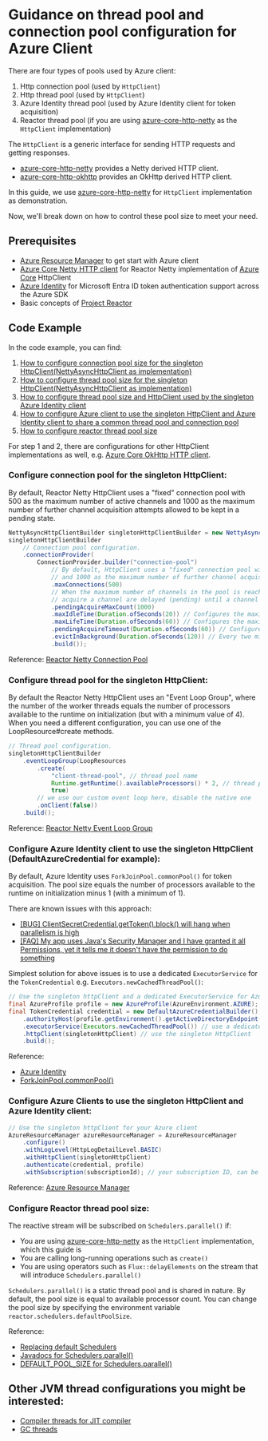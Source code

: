 # Guidance on thread pool and connection pool configuration for Azure Client

There are four types of pools used by Azure client:
1. Http connection pool (used by `HttpClient`)
2. Http thread pool (used by `HttpClient`)
3. Azure Identity thread pool (used by Azure Identity client for token acquisition)
4. Reactor thread pool (if you are using [azure-core-http-netty](https://github.com/Azure/azure-sdk-for-java/tree/main/sdk/core/azure-core-http-netty) as the `HttpClient` implementation)

The `HttpClient` is a generic interface for sending HTTP requests and getting responses.
  * [azure-core-http-netty](https://github.com/Azure/azure-sdk-for-java/tree/main/sdk/core/azure-core-http-netty) provides a Netty derived HTTP client.
  * [azure-core-http-okhttp](https://github.com/Azure/azure-sdk-for-java/tree/main/sdk/core/azure-core-http-okhttp) provides an OkHttp derived HTTP client.

In this guide, we use [azure-core-http-netty](https://github.com/Azure/azure-sdk-for-java/tree/main/sdk/core/azure-core-http-netty) for `HttpClient` implementation as demonstration.

Now, we'll break down on how to control these pool size to meet your need.

## Prerequisites
* [Azure Resource Manager](https://github.com/Azure/azure-sdk-for-java/tree/main/sdk/resourcemanager#getting-started) to get start with Azure client
* [Azure Core Netty HTTP client](https://github.com/Azure/azure-sdk-for-java/tree/main/sdk/core/azure-core-http-netty) for Reactor Netty implementation of [Azure Core](https://github.com/Azure/azure-sdk-for-java/tree/main/sdk/core) HttpClient
* [Azure Identity](https://github.com/Azure/azure-sdk-for-java/tree/main/sdk/identity/azure-identity) for Microsoft Entra ID token authentication support across the Azure SDK
* Basic concepts of [Project Reactor](https://projectreactor.io/)

## Code Example
In the code example, you can find:
1. [How to configure connection pool size for the singleton HttpClient(NettyAsyncHttpClient as implementation)](#configure-connection-pool-for-the-singleton-httpclient)
2. [How to configure thread pool size for the singleton HttpClient(NettyAsyncHttpClient as implementation)](#configure-thread-pool-for-the-singleton-httpclient)
3. [How to configure thread pool size and HttpClient used by the singleton Azure Identity client](#configure-azure-identity-client-to-use-the-singleton-httpclient-defaultazurecredential-for-example)
4. [How to configure Azure client to use the singleton HttpClient and Azure Identity client to share a common thread pool and connection pool](#configure-azure-clients-to-use-the-singleton-httpclient-and-azure-identity-client)
5. [How to configure reactor thread pool size](#configure-reactor-thread-pool-size)

For step 1 and 2, there are configurations for other HttpClient implementations as well, e.g. [Azure Core OkHttp HTTP client](https://github.com/Azure/azure-sdk-for-java/tree/main/sdk/core/azure-core-http-okhttp).

### Configure connection pool for the singleton HttpClient:
By default, Reactor Netty HttpClient uses a "fixed" connection pool with 500 as the maximum number of active channels and 1000 as the maximum number of further channel acquisition attempts allowed to be kept in a pending state.
```java readme-sample-azureClientConnectionPoolReactorNetty
NettyAsyncHttpClientBuilder singletonHttpClientBuilder = new NettyAsyncHttpClientBuilder();
singletonHttpClientBuilder
    // Connection pool configuration.
    .connectionProvider(
        ConnectionProvider.builder("connection-pool")
            // By default, HttpClient uses a "fixed" connection pool with 500 as the maximum number of active channels
            // and 1000 as the maximum number of further channel acquisition attempts allowed to be kept in a pending state.
            .maxConnections(500)
            // When the maximum number of channels in the pool is reached, up to specified new attempts to
            // acquire a channel are delayed (pending) until a channel is returned to the pool again, and further attempts are declined with an error.
            .pendingAcquireMaxCount(1000)
            .maxIdleTime(Duration.ofSeconds(20)) // Configures the maximum time for a connection to stay idle to 20 seconds.
            .maxLifeTime(Duration.ofSeconds(60)) // Configures the maximum time for a connection to stay alive to 60 seconds.
            .pendingAcquireTimeout(Duration.ofSeconds(60)) // Configures the maximum time for the pending acquire operation to 60 seconds.
            .evictInBackground(Duration.ofSeconds(120)) // Every two minutes, the connection pool is regularly checked for connections that are applicable for removal.
            .build());
```
Reference: [Reactor Netty Connection Pool](https://projectreactor.io/docs/netty/release/reference/#_connection_pool_2)

### Configure thread pool for the singleton HttpClient:
By default the Reactor Netty HttpClient uses an "Event Loop Group", where the number of the worker threads equals the number of processors available to the runtime on initialization (but with a minimum value of 4). When you need a different configuration, you can use one of the LoopResource#create methods.
```java readme-sample-azureClientThreadPoolReactorNetty
// Thread pool configuration.
singletonHttpClientBuilder
    .eventLoopGroup(LoopResources
        .create(
            "client-thread-pool", // thread pool name
            Runtime.getRuntime().availableProcessors() * 2, // thread pool size
            true)
        // we use our custom event loop here, disable the native one
        .onClient(false))
    .build();
```
Reference: [Reactor Netty Event Loop Group](https://projectreactor.io/docs/netty/release/reference/#client-tcp-level-configurations-event-loop-group)

### Configure Azure Identity client to use the singleton HttpClient (DefaultAzureCredential for example):
By default, Azure Identity uses `ForkJoinPool.commonPool()` for token acquisition. The pool size equals the number of processors available to the runtime on initialization minus 1 (with a minimum of 1). 

There are known issues with this approach:
 - [[BUG] ClientSecretCredential.getToken().block() will hang when parallelism is high](https://github.com/Azure/azure-sdk-for-java/issues/39676)
 - [[FAQ] My app uses Java's Security Manager and I have granted it all Permissions, yet it tells me it doesn't have the permission to do something](https://github.com/Azure/azure-sdk-for-java/wiki/Frequently-Asked-Questions#my-app-uses-javas-security-manager-and-i-have-granted-it-all-permissions-yet-it-tells-me-it-doesnt-have-the-permission-to-do-something)

Simplest solution for above issues is to use a dedicated `ExecutorService` for the `TokenCredential` e.g. `Executors.newCachedThreadPool()`:
```java readme-sample-azureIdentityThreadpool
// Use the singleton httpClient and a dedicated ExecutorService for Azure Identity
final AzureProfile profile = new AzureProfile(AzureEnvironment.AZURE);
final TokenCredential credential = new DefaultAzureCredentialBuilder()
    .authorityHost(profile.getEnvironment().getActiveDirectoryEndpoint())
    .executorService(Executors.newCachedThreadPool()) // use a dedicated `ExecutorService` for the `TokenCredential`
    .httpClient(singletonHttpClient) // use the singleton HttpClient
    .build();
```
Reference: 
* [Azure Identity](https://github.com/Azure/azure-sdk-for-java/tree/main/sdk/identity/azure-identity)
* [ForkJoinPool.commonPool()](https://docs.oracle.com/en/java/javase/17/docs/api/java.base/java/util/concurrent/ForkJoinPool.html#commonPool())

### Configure Azure Clients to use the singleton HttpClient and Azure Identity client:
```java readme-sample-azureClientHttpClient
// Use the singleton httpClient for your Azure client
AzureResourceManager azureResourceManager = AzureResourceManager
    .configure()
    .withLogLevel(HttpLogDetailLevel.BASIC)
    .withHttpClient(singletonHttpClient)
    .authenticate(credential, profile)
    .withSubscription(subscriptionId); // your subscription ID, can be different for different Azure clients
```
Reference: [Azure Resource Manager](https://github.com/Azure/azure-sdk-for-java/tree/main/sdk/resourcemanager#include-the-recommended-packages)

### Configure Reactor thread pool size:
The reactive stream will be subscribed on `Schedulers.parallel()` if:
* You are using [azure-core-http-netty](https://github.com/Azure/azure-sdk-for-java/tree/main/sdk/core/azure-core-http-netty) as the `HttpClient` implementation, which this guide is
* You are calling long-running operations such as `create()`
* You are using operators such as `Flux::delayElements` on the stream that will introduce `Schedulers.parallel()`

`Schedulers.parallel()` is a static thread pool and is shared in nature. By default, the pool size is equal to available processor count.
You can change the pool size by specifying the environment variable `reactor.schedulers.defaultPoolSize`.

Reference: 
* [Replacing default Schedulers](https://projectreactor.io/docs/core/release/reference/#scheduler-factory)
* [Javadocs for Schedulers.parallel()](https://projectreactor.io/docs/core/release/api/reactor/core/scheduler/Schedulers.html#parallel--)
* [DEFAULT_POOL_SIZE for Schedulers.parallel()](https://github.com/reactor/reactor-core/blob/3.4.x/reactor-core/src/main/java/reactor/core/scheduler/Schedulers.java#L72-L81)

## Other JVM thread configurations you might be interested:
* [Compiler threads for JIT compiler](https://docs.oracle.com/en/java/javase/21/docs/specs/man/java.html#advanced-jit-compiler-options-for-java)
* [GC threads](https://docs.oracle.com/en/java/javase/21/docs/specs/man/java.html#advanced-garbage-collection-options-for-java)
